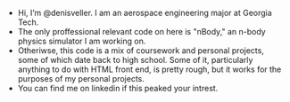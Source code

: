 - Hi, I’m @denisveller. I am an aerospace engineering major at Georgia Tech. 
- The only proffessional relevant code on here is "nBody," an n-body physics simulator I am working on.
- Otheriwse, this code is a mix of coursework and personal projects, some of which date back to high school. Some of it, particularly anything to do with HTML front end, is pretty rough, but it works for the purposes of my personal projects.
- You can find me on linkedin if this peaked your intrest.


